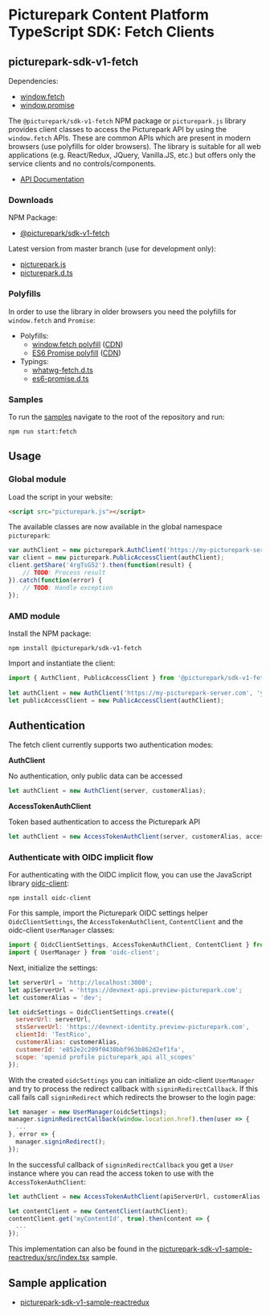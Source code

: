 # Picturepark Content Platform TypeScript SDK: Fetch Clients

## picturepark-sdk-v1-fetch

Dependencies: 

- [window.fetch](https://developer.mozilla.org/en-US/docs/Web/API/Fetch_API)
- [window.promise](https://developer.mozilla.org/en-US/docs/Web/JavaScript/Reference/Global_Objects/Promise)

The `@picturepark/sdk-v1-fetch` NPM package or `picturepark.js` library provides client classes to access the Picturepark API by using the `window.fetch` APIs. These are common APIs which are present in modern browsers (use polyfills for older browsers). The library is suitable for all web applications (e.g. React/Redux, JQuery, Vanilla.JS, etc.) but offers only the service clients and no controls/components. 

- [API Documentation](https://rawgit.com/Picturepark/Picturepark.SDK.TypeScript/master/docs/picturepark-sdk-v1-fetch/api/index.html)

### Downloads

NPM Package:

- [@picturepark/sdk-v1-fetch](https://www.npmjs.com/package/@picturepark/sdk-v1-fetch)

Latest version from master branch (use for development only): 

- [picturepark.js](https://rawgit.com/Picturepark/Picturepark.SDK.TypeScript/master/src/picturepark-sdk-v1-fetch/dist/picturepark.js)
- [picturepark.d.ts](https://rawgit.com/Picturepark/Picturepark.SDK.TypeScript/master/src/picturepark-sdk-v1-fetch/dist/picturepark.d.ts)

### Polyfills

In order to use the library in older browsers you need the polyfills for `window.fetch` and `Promise`: 

- Polyfills: 
    - [window.fetch polyfill](https://github.com/github/fetch) ([CDN](https://cdnjs.com/libraries/fetch))
    - [ES6 Promise polyfill](https://github.com/es-shims/es6-shim/) ([CDN](https://cdnjs.com/libraries/es6-shim))
- Typings: 
    - [whatwg-fetch.d.ts](https://github.com/DefinitelyTyped/DefinitelyTyped/blob/master/whatwg-fetch/index.d.ts)
    - [es6-promise.d.ts](https://github.com/DefinitelyTyped/DefinitelyTyped/blob/master/es6-promise/index.d.ts)

### Samples

To run the [samples](https://github.com/Picturepark/Picturepark.SDK.TypeScript/tree/master/src/picturepark-sdk-v1-fetch/samples) navigate to the root of the repository and run: 

    npm run start:fetch

## Usage

### Global module

Load the script in your website: 

```html
<script src="picturepark.js"></script>
```

The available classes are now available in the global namespace `picturepark`: 

```js
var authClient = new picturepark.AuthClient('https://my-picturepark-server.com', 'yourCustomerAlias');
var client = new picturepark.PublicAccessClient(authClient);
client.getShare('4rgTsG52').then(function(result) {
    // TODO: Process result
}).catch(function(error) {
    // TODO: Handle exception
});
```

### AMD module

Install the NPM package: 

```
npm install @picturepark/sdk-v1-fetch
```

Import and instantiate the client:

```js
import { AuthClient, PublicAccessClient } from '@picturepark/sdk-v1-fetch';
 
let authClient = new AuthClient('https://my-picturepark-server.com', 'yourCustomerAlias');
let publicAccessClient = new PublicAccessClient(authClient);
```

## Authentication

The fetch client currently supports two authentication modes: 

**AuthClient**

No authentication, only public data can be accessed

```js
let authClient = new AuthClient(server, customerAlias);
```

**AccessTokenAuthClient**

Token based authentication to access the Picturepark API

```js
let authClient = new AccessTokenAuthClient(server, customerAlias, accessToken);
```

### Authenticate with OIDC implicit flow

For authenticating with the OIDC implicit flow, you can use the JavaScript library [oidc-client](https://github.com/IdentityModel/oidc-client-js): 

```
npm install oidc-client
```

For this sample, import the Picturepark OIDC settings helper `OidcClientSettings`, the `AccessTokenAuthClient`, `ContentClient` and the oidc-client `UserManager` classes:

```js
import { OidcClientSettings, AccessTokenAuthClient, ContentClient } from '@picturepark/sdk-v1-fetch';
import { UserManager } from 'oidc-client';
```

Next, initialize the settings: 

```js
let serverUrl = 'http://localhost:3000';
let apiServerUrl = 'https://devnext-api.preview-picturepark.com';
let customerAlias = 'dev';

let oidcSettings = OidcClientSettings.create({
  serverUrl: serverUrl,
  stsServerUrl: 'https://devnext-identity.preview-picturepark.com',
  clientId: 'TestRico',
  customerAlias: customerAlias,
  customerId: 'e852e2c209f0438bbf963b862d2ef1fa',
  scope: 'openid profile picturepark_api all_scopes'
});
```

With the created `oidcSettings` you can initialize an oidc-client `UserManager` and try to process the redirect callback with `signinRedirectCallback`. If this call fails call `signinRedirect` which redirects the browser to the login page: 

```js
let manager = new UserManager(oidcSettings);
manager.signinRedirectCallback(window.location.href).then(user => {
  ...
}, error => {
  manager.signinRedirect();
});
```

In the successful callback of `signinRedirectCallback` you get a `User` instance where you can read the access token to use with the `AccessTokenAuthClient`: 

```js
let authClient = new AccessTokenAuthClient(apiServerUrl, customerAlias, user.access_token);

let contentClient = new ContentClient(authClient);
contentClient.get('myContentId', true).then(content => {
  ...
});
```

This implementation can also be found in the [picturepark-sdk-v1-sample-reactredux/src/index.tsx](https://github.com/Picturepark/Picturepark.SDK.TypeScript/blob/master/samples/picturepark-sdk-v1-sample-reactredux/src/index.tsx) sample.

## Sample application

- [picturepark-sdk-v1-sample-reactredux](https://github.com/Picturepark/Picturepark.SDK.TypeScript/tree/master/samples/picturepark-sdk-v1-sample-reactredux)
